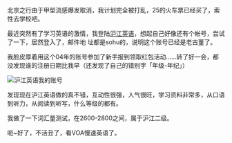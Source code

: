 

北京之行由于甲型流感爆发取消，我计划完全被打乱，25的火车票已经买了，索性去学校吧。

最近突然有了学习英语的激情，我登陆[沪江英语](http://www.hjenglish.com/)，想起自己好像还有个帐号，尝试了一下，居然登入了，邮件地
址都是sohu的，说明这个账号已经是老古董了。

我脸皮厚着用这个04年的账号参加了新手报到领取红包活动……转了好一会，都没发现谁的注册日期比我早（还发现了自己的错别字「年级-年纪」）

![沪江英语我的账号](https://e25ba8-log4d-c.dijingchao.com/images/upload_dropbox/200907/hjenglish_alswl.jpg)

发现现在沪江英语做的真不错，互动性很强，人气很旺，学习资料非常多，从口语到听力，从阅读到听写，什么等级的都有。

我做了一下词汇量测试，在2600-2800之间，属于沪江二级。

呃~好了，不活丑了，看VOA慢速英语了。


